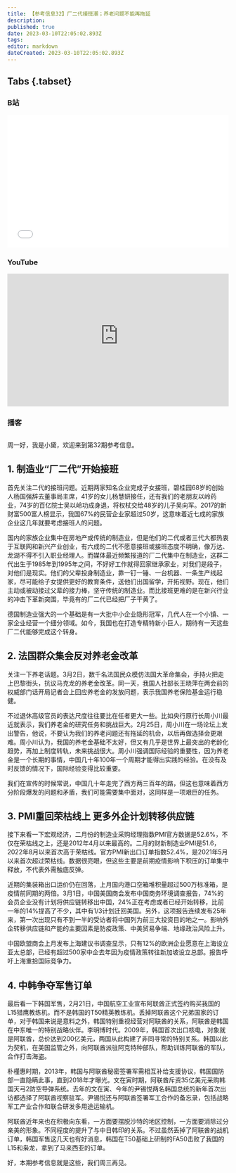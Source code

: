 ```yaml
---
title: 【参考信息32】厂二代接班潮；养老问题不能再拖延
description: 
published: true
date: 2023-03-10T22:05:02.893Z
tags: 
editor: markdown
dateCreated: 2023-03-10T22:05:02.893Z
---
```


## Tabs {.tabset}
### B站
<div style="position: relative; padding: 30% 45%;">
<iframe style="position: absolute; width: 100%; height: 100%; left: 0; top: 0;" src="//player.bilibili.com/player.html?&bvid=BV1Lo4y1k7nq&page=1&as_wide=1&high_quality=1&danmaku=1&autoplay=0" scrolling="no" border="0" frameborder="no" framespacing="0" allowfullscreen="true"></iframe>
</div>

### YouTube
<div style="position: relative; padding: 30% 45%;">
<iframe style="position: absolute; top: 0; left: 0; width: 100%; height: 100%;" src="https://www.youtube-nocookie.com/embed/K_tJVv-bBNE" title="YouTube video player" frameborder="0" allow="accelerometer; autoplay; clipboard-write; encrypted-media; gyroscope; picture-in-picture" allowfullscreen></iframe>
</div>
  
### 播客
<div class="podcast-player"></div>

## 

周一好，我是小黛，欢迎来到第32期参考信息。

## 1. 制造业“厂二代”开始接班

首先关注二代的接班问题。近期两家知名企业完成子女接班，碧桂园68岁的创始人杨国强辞去董事局主席，41岁的女儿杨慧妍接任，还有我们的老朋友以岭药业，74岁的百亿院士吴以岭功成身退，将权杖交给48岁的儿子吴向军。2017的新财富500富人榜显示，我国67%的民营企业家超过50岁，这意味着近七成的家族企业这几年就要考虑接班人的问题。

国内的家族企业集中在房地产或传统的制造业，但是他们的二代或者三代大都热衷于互联网和新兴产业创业，有六成的二代不愿意接班或接班态度不明确，像万达、龙湖不得不引入职业经理人。而媒体最近频繁报道的厂二代集中在制造业，这群二代出生于1985年到1995年之间，不好好工作就得回家继承家业，对我们是段子，对他们是现实。他们的父辈投身制造业，靠一钉一锤、一台机器、一条生产线起家，尽可能给子女提供更好的教育条件，送他们出国留学，开拓视野。现在，他们主动或被动接过父辈的接力棒，坚守传统的制造业。而比接班更难的是在新兴行业的冲击下革新突围，毕竟有的厂二代已经把厂子干黄了。

德国制造业强大的一个基础是有一大批中小企业隐形冠军，几代人在一个小镇、一家企业经营一个细分领域。如今，我国也在打造专精特新小巨人，期待有一天这些厂二代能够完成这个转身。

## 2. 法国群众集会反对养老金改革

关注一下养老话题。3月2日，数千名法国民众模仿法国大革命集会，手持火把走上巴黎街头，抗议马克龙的养老金改革。同一天，我国人社部长王晓萍在两会前的权威部门话开局记者会上回应养老金的发放问题，表示我国养老保险基金运行稳健。

不过退休高级官员的表达尺度往往要比在任者更大一些。比如央行原行长周小川最近就表示，我们养老金的研究任务和挑战巨大。2月25日，周小川在一场论坛上发出警告，他说，不要认为我们的养老问题还有拖延的机会，以后再做选择会更艰难。周小川认为，我国的养老金基础不太好，但又有几乎是世界上最突出的老龄化趋势，再加上制度转轨，未来挑战很大。周小川强调国际经验的重要性，因为养老金是一个长期的事情，中国几十年100年一个周期才能得出实践的经验。在没有及时反馈的情况下，国际经验变得比较重要。

我们在宣传的时候常说，中国几十年走完了西方两三百年的路，但这也意味着西方分阶段爆发的问题和矛盾，我们可能需要集中面对，这同样是一项艰巨的任务。

## 3. PMI重回荣枯线上 更多外企计划转移供应链

接下来看一下宏观经济，二月份的制造业采购经理指数PMI官方数据是52.6%，不仅在荣枯线之上，还是2012年4月以来最高的。二月的财新制造业PMI是51.6，2022年8月以来首次高于荣枯线。官方PMI新出口订单指数52.4%，是2021年5月以来首次超过荣枯线。数据很亮眼，但这些主要是前期疫情影响下积压的订单集中释放，不代表外需触底反弹。

近期的集装箱出口运价仍在回落，上月国内港口空箱堆积量超过500万标准箱，是疫情前同期的两倍。3月1日，中国美国商会发布中国商务环境调查报告，74%的会员企业没有计划将供应链转移出中国，24%正在考虑或者已经开始转移，比前一年的14%提高了不少，其中有1/3计划迁回美国。另外，这项报告连续发布25年来，第一次出现只有不到一半的受访者将中国列为前三大投资目的地之一。影响外企转移供应链和产能的主要因素是防疫政策、中美贸易争端、地缘政治风险上升。

中国欧盟商会上月发布上海建议书调查显示，只有12%的欧洲企业愿意在上海设立亚太总部，已经有超过500家中企去年因为疫情政策转往新加坡设立总部。报告呼吁上海重拾国际竞争力。

## 4. 中韩争夺军售订单

最后看一下韩国军售，2月21日，中国航空工业宣布阿联酋正式签约购买我国的L15猎鹰教练机，而不是韩国的T50精英教练机。丢掉阿联酋这个兄弟国家的订单，对于韩国来说是意料之外，韩国特别重视经营对阿联酋的关系，阿联酋是韩国在中东唯一的特别战略伙伴。李明博时代。2009年，韩国首次出口核电，对象就是阿联酋，总价达到200亿美元，两国从此构建了非同寻常的特别关系。韩国以此为契机，在美国监管之外，向阿联酋派驻阿克特种部队，帮助训练阿联酋的军队，合作打击海盗。

朴槿惠时期，2013年，韩国与阿联酋秘密签署军需相互补给支援协议，韩国国防部一直隐瞒此事，直到2018年才曝光。文在寅时期，阿联酋斥资35亿美元采购韩国天弓2防空导弹系统。去年的文在寅、今年的尹锡悦两名韩国总统的新年首次出访都选择了阿联酋视察驻军。尹锡悦还与阿联酋签署军工合作的备忘录，包括战略军工产业合作和联合研发多用途运输机。

阿联酋近年来也在积极向东看，一方面要摆脱沙特的地区控制，一方面要消除过分亲美的形象。不同程度的提升了与中日韩印的关系。不过虽然丢掉了阿联酋的战机订单，韩国军售这几天也有好消息，韩国在T50基础上研制的FA50击败了我国的L15和枭龙，拿到了马来西亚的订单。

好，本期参考信息就是这些，我们周三再见。
